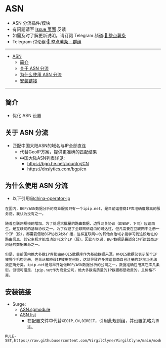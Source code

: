 # ASN
  * ASN 分流插件/模块
  * 有问题请至 [Issue 页面](https://github.com/VirgilClyne/VirgilClyne/issues) 反馈
  * 如需及时了解更新说明，请订阅 Telegram 频道:[🍟 整点薯条](https://t.me/GetSomeFriesChannel)
  * Telegram 讨论组:[🍟 整点薯条 - 群组](https://t.me/GetSomeFries)

---

- [ASN](#asn)
  - [简介](#简介)
  - [关于 ASN 分流](#关于-asn-分流)
  - [为什么使用 ASN 分流](#为什么使用-asn-分流)
  - [安装链接](#安装链接)

---
## 简介
  * 优化 ASN 设置

## 关于 ASN 分流
  * 匹配中国大陆ASN的域名与IP全部直连
    * 代替GeoIP方案，提供更准确的匹配结果
    * 中国大陆ASN列表详见:
      * https://bgp.he.net/country/CN
      * https://dnslytics.com/bgp/cn

## 为什么使用 ASN 分流
  * 以下引用自[china-operator-ip](https://github.com/gaoyifan/china-operator-ip/)
  ```
  在国内，BGP/ASN数据分析的商业服务只有一个ipip.net，是目前运营商IP库准确度最高的服务商，我认为没有之一。

  随着互联网规模的增加，为了处理大批量的路由数据，边界网关协议（即BGP，下同）应运而生，是互联网的基础协议之一。为了保证了全球网络路由的可达性，但凡需要在互联网中注册一个IP（段），都需要借助BGP协议对外广播，这样互联网中的其他自治域才能学习到这段地址的路由信息，其它主机才能成功访问这个IP（段）。因此可以说，BGP数据是最适合分析运营商IP地址的数据来源之一。

  但是，目前国内绝大多数IP库都由WHOIS数据库作为基础数据来源。WHOIS数据仅表示某个IP被哪个机构注册，但无从知晓该IP被用在何处，这就导致许多非运营商自己注册的IP地址无法被正确分类。ipip.net是最早开始做BGP/ASN数据分析的公司之一，数据准确性甩其它库几条街。但很可惜是，ipip.net作为商业公司，绝大多数高质量的IP数据都是收费的，且价格不菲。
  ```

## 安装链接
  * Surge:
    * [ASN.sgmodule](./ASN.sgmodule?raw=true "🌐 ASN for Mainland China")
    * [ASN.list](./ASN.list?raw=true "🌐 ASN for Mainland China")
      * 在配置文件中代替`GEOIP,CN,DIRECT`，引用此规则组，并设置策略为`直连`。
  ```
  RULE-SET,https://raw.githubusercontent.com/VirgilClyne/VirgilClyne/main/modules/ASN/ASN.list,DIRECT
  ```
